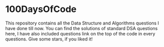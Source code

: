 # 100DaysOfCode
This repository contains all the Data Structure and Algorithms questions I have done till now.
You can find the solutions of standard DSA questions here, I have also included questions link
on the top of the code in every questions. Give some stars, if you liked it!